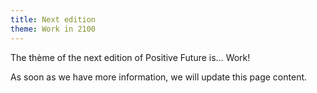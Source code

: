 ```yaml
---
title: Next edition
theme: Work in 2100
---
```

The thème of the next edition of Positive Future is... Work!

As soon as we have more information, we will update this page content.